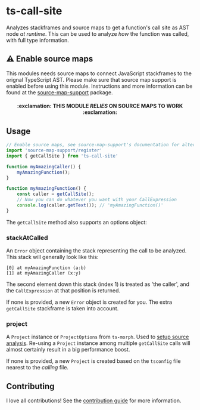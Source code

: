 # ts-call-site
Analyzes stackframes and source maps to get a function's call site as AST node *at runtime*.
This can be used to analyze *how* the function was called, with full type information.

## :warning: Enable source maps
This modules needs source maps to connect JavaScript stackframes to the orignal TypeScript AST.
Please make sure that source map support is enabled before using this module.
Instructions and more information can be found at the [source-map-support](https://www.npmjs.com/package/source-map-support) package.

<h4><p align="center">:exclamation: THIS MODULE <i>RELIES</i> ON SOURCE MAPS TO WORK :exclamation:</p></h4>

## Usage
```ts
// Enable source maps, see source-map-support's documentation for alternatives
import 'source-map-support/register'
import { getCallSite } from 'ts-call-site'

function myAmazingCaller() {
	myAmazingFunction();
}

function myAmazingFunction() {
    const caller = getCallSite();
    // Now you can do whatever you want with your CallExpression
    console.log(caller.getText()); // 'myAmazingFunction()'
}
```

The `getCallSite` method also supports an options object:
### stackAtCalled
An `Error` object containing the stack representing the call to be analyzed.
This stack will generally look like this:
```
[0] at myAmazingFunction (a:b)
[1] at myAmazingCaller (x:y)
```
The second element down this stack (index 1) is treated as 'the caller', and the `CallExpression` at that position is returned.

If none is provided, a new `Error` object is created for you.
The extra `getCallSite` stackframe is taken into account.

### project
A `Project` instance or `ProjectOptions` from `ts-morph`. Used to [setup source analysis](https://ts-morph.com/setup/).
Re-using a `Project` instance among multiple `getCallSite` calls will almost certainly result in a big performance boost.

If none is provided, a new `Project` is created based on the `tsconfig` file nearest to the *calling* file.

## Contributing
I love all contributions! See the [contribution guide](CONTRIBUTING.md) for more information.
